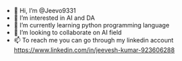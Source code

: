 - 👋 Hi, I’m @Jeevo9331
- 👀 I’m interested in AI and DA
- 🌱 I’m currently learning python programming language 
- 💞️ I’m looking to collaborate on AI field
- 📫 To reach me you can go through my linkedin account https://www.linkedin.com/in/jeevesh-kumar-923606288
<!---
Jeevo9331/Jeevo9331 is a ✨ special ✨ repository because its `README.md` (this file) appears on your GitHub profile.
You can click the Preview link to take a look at your changes.
--->
